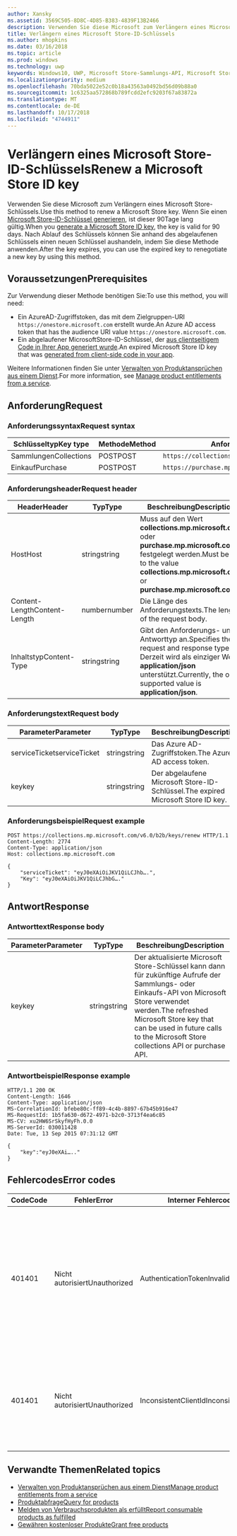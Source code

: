 ```yaml
---
author: Xansky
ms.assetid: 3569C505-8D8C-4D85-B383-4839F13B2466
description: Verwenden Sie diese Microsoft zum Verlängern eines Microsoft Store-Schlüssels.
title: Verlängern eines Microsoft Store-ID-Schlüssels
ms.author: mhopkins
ms.date: 03/16/2018
ms.topic: article
ms.prod: windows
ms.technology: uwp
keywords: Windows10, UWP, Microsoft Store-Sammlungs-API, Microsoft Store-Einkaufs-API, Microsoft Store-ID-Schlüssel, verlängern
ms.localizationpriority: medium
ms.openlocfilehash: 70bda5022e52c0b18a43563a0492bd56d09b88a0
ms.sourcegitcommit: 1c6325aa572868b789fcdd2efc9203f67a83872a
ms.translationtype: MT
ms.contentlocale: de-DE
ms.lasthandoff: 10/17/2018
ms.locfileid: "4744911"
---
```

# <a name="renew-a-microsoft-store-id-key"></a><span data-ttu-id="ca9bc-104">Verlängern eines Microsoft Store-ID-Schlüssels</span><span class="sxs-lookup"><span data-stu-id="ca9bc-104">Renew a Microsoft Store ID key</span></span>


<span data-ttu-id="ca9bc-105">Verwenden Sie diese Microsoft zum Verlängern eines Microsoft Store-Schlüssels.</span><span class="sxs-lookup"><span data-stu-id="ca9bc-105">Use this method to renew a Microsoft Store key.</span></span> <span data-ttu-id="ca9bc-106">Wenn Sie einen [Microsoft Store-ID-Schlüssel generieren](view-and-grant-products-from-a-service.md#step-4), ist dieser 90Tage lang gültig.</span><span class="sxs-lookup"><span data-stu-id="ca9bc-106">When you [generate a Microsoft Store ID key](view-and-grant-products-from-a-service.md#step-4), the key is valid for 90 days.</span></span> <span data-ttu-id="ca9bc-107">Nach Ablauf des Schlüssels können Sie anhand des abgelaufenen Schlüssels einen neuen Schlüssel aushandeln, indem Sie diese Methode anwenden.</span><span class="sxs-lookup"><span data-stu-id="ca9bc-107">After the key expires, you can use the expired key to renegotiate a new key by using this method.</span></span>

## <a name="prerequisites"></a><span data-ttu-id="ca9bc-108">Voraussetzungen</span><span class="sxs-lookup"><span data-stu-id="ca9bc-108">Prerequisites</span></span>


<span data-ttu-id="ca9bc-109">Zur Verwendung dieser Methode benötigen Sie:</span><span class="sxs-lookup"><span data-stu-id="ca9bc-109">To use this method, you will need:</span></span>

* <span data-ttu-id="ca9bc-110">Ein AzureAD-Zugriffstoken, das mit dem Zielgruppen-URI `https://onestore.microsoft.com` erstellt wurde.</span><span class="sxs-lookup"><span data-stu-id="ca9bc-110">An Azure AD access token that has the audience URI value `https://onestore.microsoft.com`.</span></span>
* <span data-ttu-id="ca9bc-111">Ein abgelaufener MicrosoftStore-ID-Schlüssel, der [aus clientseitigem Code in Ihrer App generiert wurde](view-and-grant-products-from-a-service.md#step-4).</span><span class="sxs-lookup"><span data-stu-id="ca9bc-111">An expired Microsoft Store ID key that was [generated from client-side code in your app](view-and-grant-products-from-a-service.md#step-4).</span></span>

<span data-ttu-id="ca9bc-112">Weitere Informationen finden Sie unter [Verwalten von Produktansprüchen aus einem Dienst](view-and-grant-products-from-a-service.md).</span><span class="sxs-lookup"><span data-stu-id="ca9bc-112">For more information, see [Manage product entitlements from a service](view-and-grant-products-from-a-service.md).</span></span>

## <a name="request"></a><span data-ttu-id="ca9bc-113">Anforderung</span><span class="sxs-lookup"><span data-stu-id="ca9bc-113">Request</span></span>

### <a name="request-syntax"></a><span data-ttu-id="ca9bc-114">Anforderungssyntax</span><span class="sxs-lookup"><span data-stu-id="ca9bc-114">Request syntax</span></span>

| <span data-ttu-id="ca9bc-115">Schlüsseltyp</span><span class="sxs-lookup"><span data-stu-id="ca9bc-115">Key type</span></span>    | <span data-ttu-id="ca9bc-116">Methode</span><span class="sxs-lookup"><span data-stu-id="ca9bc-116">Method</span></span> | <span data-ttu-id="ca9bc-117">Anforderungs-URI</span><span class="sxs-lookup"><span data-stu-id="ca9bc-117">Request URI</span></span>                                              |
|-------------|--------|----------------------------------------------------------|
| <span data-ttu-id="ca9bc-118">Sammlungen</span><span class="sxs-lookup"><span data-stu-id="ca9bc-118">Collections</span></span> | <span data-ttu-id="ca9bc-119">POST</span><span class="sxs-lookup"><span data-stu-id="ca9bc-119">POST</span></span>   | ```https://collections.mp.microsoft.com/v6.0/b2b/keys/renew``` |
| <span data-ttu-id="ca9bc-120">Einkauf</span><span class="sxs-lookup"><span data-stu-id="ca9bc-120">Purchase</span></span>    | <span data-ttu-id="ca9bc-121">POST</span><span class="sxs-lookup"><span data-stu-id="ca9bc-121">POST</span></span>   | ```https://purchase.mp.microsoft.com/v6.0/b2b/keys/renew```    |


### <a name="request-header"></a><span data-ttu-id="ca9bc-122">Anforderungsheader</span><span class="sxs-lookup"><span data-stu-id="ca9bc-122">Request header</span></span>

| <span data-ttu-id="ca9bc-123">Header</span><span class="sxs-lookup"><span data-stu-id="ca9bc-123">Header</span></span>         | <span data-ttu-id="ca9bc-124">Typ</span><span class="sxs-lookup"><span data-stu-id="ca9bc-124">Type</span></span>   | <span data-ttu-id="ca9bc-125">Beschreibung</span><span class="sxs-lookup"><span data-stu-id="ca9bc-125">Description</span></span>                                                                                           |
|----------------|--------|-------------------------------------------------------------------------------------------------------|
| <span data-ttu-id="ca9bc-126">Host</span><span class="sxs-lookup"><span data-stu-id="ca9bc-126">Host</span></span>           | <span data-ttu-id="ca9bc-127">string</span><span class="sxs-lookup"><span data-stu-id="ca9bc-127">string</span></span> | <span data-ttu-id="ca9bc-128">Muss auf den Wert **collections.mp.microsoft.com** oder **purchase.mp.microsoft.com** festgelegt werden.</span><span class="sxs-lookup"><span data-stu-id="ca9bc-128">Must be set to the value **collections.mp.microsoft.com** or **purchase.mp.microsoft.com**.</span></span>           |
| <span data-ttu-id="ca9bc-129">Content-Length</span><span class="sxs-lookup"><span data-stu-id="ca9bc-129">Content-Length</span></span> | <span data-ttu-id="ca9bc-130">number</span><span class="sxs-lookup"><span data-stu-id="ca9bc-130">number</span></span> | <span data-ttu-id="ca9bc-131">Die Länge des Anforderungstexts.</span><span class="sxs-lookup"><span data-stu-id="ca9bc-131">The length of the request body.</span></span>                                                                       |
| <span data-ttu-id="ca9bc-132">Inhaltstyp</span><span class="sxs-lookup"><span data-stu-id="ca9bc-132">Content-Type</span></span>   | <span data-ttu-id="ca9bc-133">string</span><span class="sxs-lookup"><span data-stu-id="ca9bc-133">string</span></span> | <span data-ttu-id="ca9bc-134">Gibt den Anforderungs- und Antworttyp an.</span><span class="sxs-lookup"><span data-stu-id="ca9bc-134">Specifies the request and response type.</span></span> <span data-ttu-id="ca9bc-135">Derzeit wird als einziger Wert **application/json** unterstützt.</span><span class="sxs-lookup"><span data-stu-id="ca9bc-135">Currently, the only supported value is **application/json**.</span></span> |


### <a name="request-body"></a><span data-ttu-id="ca9bc-136">Anforderungstext</span><span class="sxs-lookup"><span data-stu-id="ca9bc-136">Request body</span></span>

| <span data-ttu-id="ca9bc-137">Parameter</span><span class="sxs-lookup"><span data-stu-id="ca9bc-137">Parameter</span></span>     | <span data-ttu-id="ca9bc-138">Typ</span><span class="sxs-lookup"><span data-stu-id="ca9bc-138">Type</span></span>   | <span data-ttu-id="ca9bc-139">Beschreibung</span><span class="sxs-lookup"><span data-stu-id="ca9bc-139">Description</span></span>                       | <span data-ttu-id="ca9bc-140">Erforderlich</span><span class="sxs-lookup"><span data-stu-id="ca9bc-140">Required</span></span> |
|---------------|--------|-----------------------------------|----------|
| <span data-ttu-id="ca9bc-141">serviceTicket</span><span class="sxs-lookup"><span data-stu-id="ca9bc-141">serviceTicket</span></span> | <span data-ttu-id="ca9bc-142">string</span><span class="sxs-lookup"><span data-stu-id="ca9bc-142">string</span></span> | <span data-ttu-id="ca9bc-143">Das Azure AD-Zugriffstoken.</span><span class="sxs-lookup"><span data-stu-id="ca9bc-143">The Azure AD access token.</span></span>        | <span data-ttu-id="ca9bc-144">Ja</span><span class="sxs-lookup"><span data-stu-id="ca9bc-144">Yes</span></span>      |
| <span data-ttu-id="ca9bc-145">key</span><span class="sxs-lookup"><span data-stu-id="ca9bc-145">key</span></span>           | <span data-ttu-id="ca9bc-146">string</span><span class="sxs-lookup"><span data-stu-id="ca9bc-146">string</span></span> | <span data-ttu-id="ca9bc-147">Der abgelaufene Microsoft Store-ID-Schlüssel.</span><span class="sxs-lookup"><span data-stu-id="ca9bc-147">The expired Microsoft Store ID key.</span></span> | <span data-ttu-id="ca9bc-148">Ja</span><span class="sxs-lookup"><span data-stu-id="ca9bc-148">Yes</span></span>       |


### <a name="request-example"></a><span data-ttu-id="ca9bc-149">Anforderungsbeispiel</span><span class="sxs-lookup"><span data-stu-id="ca9bc-149">Request example</span></span>

```syntax
POST https://collections.mp.microsoft.com/v6.0/b2b/keys/renew HTTP/1.1
Content-Length: 2774
Content-Type: application/json
Host: collections.mp.microsoft.com

{
    "serviceTicket": "eyJ0eXAiOiJKV1QiLCJhb….",
    "Key": "eyJ0eXAiOiJKV1QiLCJhbG…."
}
```

## <a name="response"></a><span data-ttu-id="ca9bc-150">Antwort</span><span class="sxs-lookup"><span data-stu-id="ca9bc-150">Response</span></span>


### <a name="response-body"></a><span data-ttu-id="ca9bc-151">Antworttext</span><span class="sxs-lookup"><span data-stu-id="ca9bc-151">Response body</span></span>

| <span data-ttu-id="ca9bc-152">Parameter</span><span class="sxs-lookup"><span data-stu-id="ca9bc-152">Parameter</span></span> | <span data-ttu-id="ca9bc-153">Typ</span><span class="sxs-lookup"><span data-stu-id="ca9bc-153">Type</span></span>   | <span data-ttu-id="ca9bc-154">Beschreibung</span><span class="sxs-lookup"><span data-stu-id="ca9bc-154">Description</span></span>                                                                                                            |
|-----------|--------|------------------------------------------------------------------------------------------------------------------------|
| <span data-ttu-id="ca9bc-155">key</span><span class="sxs-lookup"><span data-stu-id="ca9bc-155">key</span></span>       | <span data-ttu-id="ca9bc-156">string</span><span class="sxs-lookup"><span data-stu-id="ca9bc-156">string</span></span> | <span data-ttu-id="ca9bc-157">Der aktualisierte Microsoft Store-Schlüssel kann dann für zukünftige Aufrufe der Sammlungs- oder Einkaufs-API von Microsoft Store verwendet werden.</span><span class="sxs-lookup"><span data-stu-id="ca9bc-157">The refreshed Microsoft Store key that can be used in future calls to the Microsoft Store collections API or purchase API.</span></span> |


### <a name="response-example"></a><span data-ttu-id="ca9bc-158">Antwortbeispiel</span><span class="sxs-lookup"><span data-stu-id="ca9bc-158">Response example</span></span>

```syntax
HTTP/1.1 200 OK
Content-Length: 1646
Content-Type: application/json
MS-CorrelationId: bfebe80c-ff89-4c4b-8897-67b45b916e47
MS-RequestId: 1b5fa630-d672-4971-b2c0-3713f4ea6c85
MS-CV: xu2HW6SrSkyfHyFh.0.0
MS-ServerId: 030011428
Date: Tue, 13 Sep 2015 07:31:12 GMT

{
    "key":"eyJ0eXAi….."
}
```

## <a name="error-codes"></a><span data-ttu-id="ca9bc-159">Fehlercodes</span><span class="sxs-lookup"><span data-stu-id="ca9bc-159">Error codes</span></span>


| <span data-ttu-id="ca9bc-160">Code</span><span class="sxs-lookup"><span data-stu-id="ca9bc-160">Code</span></span> | <span data-ttu-id="ca9bc-161">Fehler</span><span class="sxs-lookup"><span data-stu-id="ca9bc-161">Error</span></span>        | <span data-ttu-id="ca9bc-162">Interner Fehlercode</span><span class="sxs-lookup"><span data-stu-id="ca9bc-162">Inner error code</span></span>           | <span data-ttu-id="ca9bc-163">Beschreibung</span><span class="sxs-lookup"><span data-stu-id="ca9bc-163">Description</span></span>   |
|------|--------------|----------------------------|---------------|
| <span data-ttu-id="ca9bc-164">401</span><span class="sxs-lookup"><span data-stu-id="ca9bc-164">401</span></span>  | <span data-ttu-id="ca9bc-165">Nicht autorisiert</span><span class="sxs-lookup"><span data-stu-id="ca9bc-165">Unauthorized</span></span> | <span data-ttu-id="ca9bc-166">AuthenticationTokenInvalid</span><span class="sxs-lookup"><span data-stu-id="ca9bc-166">AuthenticationTokenInvalid</span></span> | <span data-ttu-id="ca9bc-167">Das Azure AD-Zugriffstoken ist ungültig.</span><span class="sxs-lookup"><span data-stu-id="ca9bc-167">The Azure AD access token is invalid.</span></span> <span data-ttu-id="ca9bc-168">In einigen Fällen enthalten die Details zu ServiceError weitere Informationen, z. B. wenn das Token abgelaufen ist oder der *appid*-Anspruch fehlt.</span><span class="sxs-lookup"><span data-stu-id="ca9bc-168">In some cases the details of the ServiceError will contain more information, such as when the token is expired or the *appid* claim is missing.</span></span> |
| <span data-ttu-id="ca9bc-169">401</span><span class="sxs-lookup"><span data-stu-id="ca9bc-169">401</span></span>  | <span data-ttu-id="ca9bc-170">Nicht autorisiert</span><span class="sxs-lookup"><span data-stu-id="ca9bc-170">Unauthorized</span></span> | <span data-ttu-id="ca9bc-171">InconsistentClientId</span><span class="sxs-lookup"><span data-stu-id="ca9bc-171">InconsistentClientId</span></span>       | <span data-ttu-id="ca9bc-172">Der *clientId*-Anspruch im Microsoft Store-ID-Schlüssel und der *appid*-Anspruch im Azure AD-Zugriffstoken stimmen nicht überein.</span><span class="sxs-lookup"><span data-stu-id="ca9bc-172">The *clientId* claim in the Microsoft Store ID key and the *appid* claim in the Azure AD access token do not match.</span></span>                                                                     |


## <a name="related-topics"></a><span data-ttu-id="ca9bc-173">Verwandte Themen</span><span class="sxs-lookup"><span data-stu-id="ca9bc-173">Related topics</span></span>


* [<span data-ttu-id="ca9bc-174">Verwalten von Produktansprüchen aus einem Dienst</span><span class="sxs-lookup"><span data-stu-id="ca9bc-174">Manage product entitlements from a service</span></span>](view-and-grant-products-from-a-service.md)
* [<span data-ttu-id="ca9bc-175">Produktabfrage</span><span class="sxs-lookup"><span data-stu-id="ca9bc-175">Query for products</span></span>](query-for-products.md)
* [<span data-ttu-id="ca9bc-176">Melden von Verbrauchsprodukten als erfüllt</span><span class="sxs-lookup"><span data-stu-id="ca9bc-176">Report consumable products as fulfilled</span></span>](report-consumable-products-as-fulfilled.md)
* [<span data-ttu-id="ca9bc-177">Gewähren kostenloser Produkte</span><span class="sxs-lookup"><span data-stu-id="ca9bc-177">Grant free products</span></span>](grant-free-products.md)
